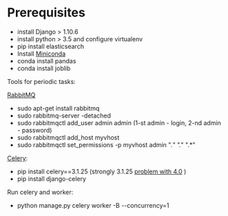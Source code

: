 # Prerequisites

- install Django > 1.10.6
- install python > 3.5 and configure virtualenv
- pip install elasticsearch
- Install [Miniconda](https://conda.io/docs/install/quick.html)
- conda install pandas
- conda install joblib

Tools for periodic tasks:

[RabbitMQ](http://www.deenter.com/2016/01/25/how-to-install-celery-on-django-and-create-a-periodic-task/)

- sudo apt-get install rabbitmq
- sudo rabbitmq-server -detached
- sudo rabbitmqctl add_user admin admin (1-st admin - login, 2-nd admin - password)
- sudo rabbitmqctl add_host myvhost
- sudo rabbitmqctl set_permissions -p myvhost admin ".*" ".*" ".*"

[Celery](http://www.lexev.org/2014/django-celery-setup/):

- pip install celery==3.1.25 (strongly 3.1.25 [problem with 4.0](https://stackoverflow.com/questions/40540769/importerror-no-module-named-timeutils) )
- pip install django-celery

Run celery and worker:
- python manage.py celery worker -B --concurrency=1

